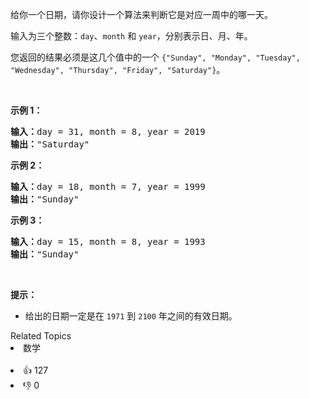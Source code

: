 <p>给你一个日期，请你设计一个算法来判断它是对应一周中的哪一天。</p>

<p>输入为三个整数：<code>day</code>、<code>month</code> 和&nbsp;<code>year</code>，分别表示日、月、年。</p>

<p>您返回的结果必须是这几个值中的一个&nbsp;<code>{"Sunday", "Monday", "Tuesday", "Wednesday", "Thursday", "Friday", "Saturday"}</code>。</p>

<p>&nbsp;</p>

<p><strong>示例 1：</strong></p>

<pre><strong>输入：</strong>day = 31, month = 8, year = 2019
<strong>输出：</strong>"Saturday"
</pre>

<p><strong>示例 2：</strong></p>

<pre><strong>输入：</strong>day = 18, month = 7, year = 1999
<strong>输出：</strong>"Sunday"
</pre>

<p><strong>示例 3：</strong></p>

<pre><strong>输入：</strong>day = 15, month = 8, year = 1993
<strong>输出：</strong>"Sunday"
</pre>

<p>&nbsp;</p>

<p><strong>提示：</strong></p>

<ul> 
 <li>给出的日期一定是在&nbsp;<code>1971</code> 到&nbsp;<code>2100</code>&nbsp;年之间的有效日期。</li> 
</ul>

<div><div>Related Topics</div><div><li>数学</li></div></div><br><div><li>👍 127</li><li>👎 0</li></div>